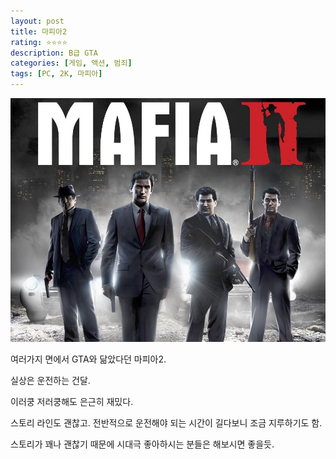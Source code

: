 ```yaml
---
layout: post
title: 마피아2
rating: ⭐️⭐️⭐️⭐️
description: B급 GTA
categories: [게임, 액션, 범죄]
tags: [PC, 2K, 마피아]
---
```


![마피아2](../../images/2013/mafia2.jpg)

여러가지 면에서 GTA와 닮았다던 마피아2.

실상은 운전하는 건달.

이러쿵 저러쿵해도 은근히 재밌다. 

스토리 라인도 괜찮고. 전반적으로 운전해야 되는 시간이 길다보니 조금 지루하기도 함.

스토리가 꽤나 괜찮기 때문에 시대극 좋아하시는 분들은 해보시면 좋을듯.
